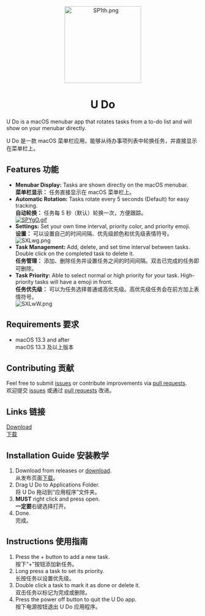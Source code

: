 <div align="center">
<a href="https://github.com/chriyocc/U-Do/releases/latest"><img src="https://s7.gifyu.com/images/SP1th.png" alt="SP1th.png" style="width:200px; height:200px;"></a>
<h1 align="center">U Do</h1>
</div>
U Do is a macOS menubar app that rotates tasks from a to-do list and will show on your menubar directly.

U Do 是一款 macOS 菜单栏应用，能够从待办事项列表中轮换任务，并直接显示在菜单栏上。

## Features 功能

- **Menubar Display:** Tasks are shown directly on the macOS menubar.<br>**菜单栏显示：** 任务直接显示在 macOS 菜单栏上。
- **Automatic Rotation:** Tasks rotate every 5 seconds (Default) for easy tracking.<br>**自动轮换：** 任务每 5 秒（默认）轮换一次，方便跟踪。<br>[![SPYgO.gif](https://s7.gifyu.com/images/SPYgO.gif)](https://gifyu.com/image/SPYgO)
- **Settings:** Set your own time interval, priority color, and priority emoji.<br>**设置：** 可以设置自己的时间间隔、优先级颜色和优先级表情符号。<br>![SXLwg.png](https://s13.gifyu.com/images/SXLwg.png)
- **Task Management:** Add, delete, and set time interval between tasks. Double click on the completed task to delete it.<br>**任务管理：** 添加、删除任务并设置任务之间的时间间隔。双击已完成的任务即可删除。
- **Task Priority:** Able to select normal or high priority for your task. High-priority tasks will have a emoji in front.<br>**任务优先级：** 可以为任务选择普通或高优先级。高优先级任务会在前方加上表情符号。<br>![SXLwW.png](https://s13.gifyu.com/images/SXLwW.png)

## Requirements 要求

- macOS 13.3 and after<br>macOS 13.3 及以上版本

## Contributing 贡献

Feel free to submit [issues](https://github.com/chriyocc/U-Do/issues) or contribute improvements via [pull requests](https://github.com/chriyocc/U-Do/pulls).<br>欢迎提交 [issues](https://github.com/chriyocc/U-Do/issues) 或通过 [pull requests](https://github.com/chriyocc/U-Do/pulls) 改进。

## Links 链接

[Download<br>下载](https://github.com/chriyocc/U-Do/releases/latest)

## Installation Guide 安装教学

1. Download from releases or [download](https://github.com/chriyocc/U-Do/releases/latest).<br>从发布页面[下载](https://github.com/chriyocc/U-Do/releases/latest)。
2. Drag U Do to Applications Folder.<br>将 U Do 拖动到“应用程序”文件夹。
3. **MUST** right click and press open.<br>**一定要**右键选择打开。
4. Done.<br>完成。

## Instructions 使用指南

1. Press the + button to add a new task.<br>按下“+”按钮添加新任务。
2. Long press a task to set its priority.<br>长按任务以设置优先级。
3. Double click a task to mark it as done or delete it.<br>双击任务以标记为完成或删除。
4. Press the power off button to quit the U Do app.<br>按下电源按钮退出 U Do 应用程序。
